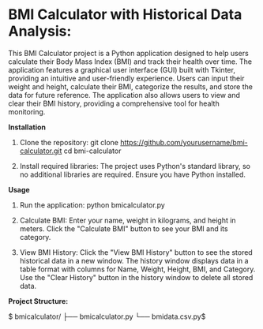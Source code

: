 # **BMI Calculator with Historical Data Analysis:**

This BMI Calculator project is a Python application designed to help users calculate their Body Mass Index (BMI) and track their health over time. The application features a graphical user interface (GUI) built with Tkinter, providing an intuitive and user-friendly experience. Users can input their weight and height, calculate their BMI, categorize the results, and store the data for future reference. The application also allows users to view and clear their BMI history, providing a comprehensive tool for health monitoring.

**Installation**

1. Clone the repository:
git clone https://github.com/yourusername/bmi-calculator.git
cd bmi-calculator

2. Install required libraries:
The project uses Python's standard library, so no additional libraries are required. Ensure you have Python installed.

**Usage**

1. Run the application:
    python bmicalculator.py

2. Calculate BMI:
    Enter your name, weight in kilograms, and height in meters.
    Click the "Calculate BMI" button to see your BMI and its category.

3. View BMI History:
    Click the "View BMI History" button to see the stored historical data in a new window.
    The history window displays data in a table format with columns for Name, Weight, Height, BMI, and Category.
    Use the "Clear History" button in the history window to delete all stored data.

**Project Structure:**

$    bmicalculator/
    ├── bmicalculator.py
    └── bmidata.csv.py$
